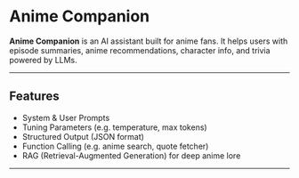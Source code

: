 # Anime Companion 

**Anime Companion** is an AI assistant built for anime fans. It helps users with episode summaries, anime recommendations, character info, and trivia powered by LLMs.

---

## Features

-  System & User Prompts  
-  Tuning Parameters (e.g. temperature, max tokens)  
-  Structured Output (JSON format)  
-  Function Calling (e.g. anime search, quote fetcher)  
-  RAG (Retrieval-Augmented Generation) for deep anime lore

---